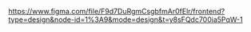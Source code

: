 https://www.figma.com/file/F9d7DuRgmCsgbfmAr0fElr/frontend?type=design&node-id=1%3A9&mode=design&t=y8sFQdc700ia5PqW-1
